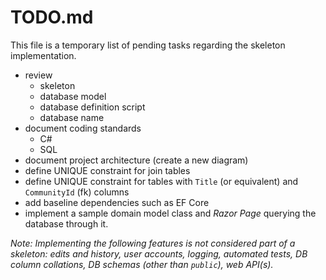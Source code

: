 # TODO.md

This file is a temporary list of pending tasks regarding the skeleton implementation.

- review
  - skeleton
  - database model
  - database definition script
  - database name
- document coding standards
  - C#
  - SQL
- document project architecture (create a new diagram)
- define UNIQUE constraint for join tables
- define UNIQUE constraint for tables with `Title` (or equivalent) and  `CommunityId` (fk) columns
- add baseline dependencies such as EF Core
- implement a sample domain model class and *Razor Page* querying the database through it.

*Note: Implementing the following features is not considered part of a skeleton: edits and history, user accounts, logging, automated tests, DB column collations, DB schemas (other than `public`), web API(s).*
